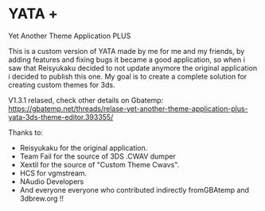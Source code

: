 # YATA +
Yet Another Theme Application PLUS

This is a custom version of YATA made by me for me and my friends, by adding features and fixing bugs it became a good application,
so when i saw that Reisyukaku decided to not update anymore the original application i decided to publish this one.
My goal is to create a complete solution for creating custom themes for 3ds.

V1.3.1 relased, check other details on Gbatemp: https://gbatemp.net/threads/relase-yet-another-theme-application-plus-yata-3ds-theme-editor.393355/

Thanks to:
- Reisyukaku for the original application.
- Team Fail for the source of 3DS .CWAV dumper
- Xextil for the source of "Custom Theme Cwavs".
- HCS for vgmstream.
- NAudio Developers
- And everyone everyone who contributed indirectly fromGBAtemp and 3dbrew.org !!
